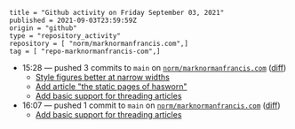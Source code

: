 ```
title = "Github activity on Friday September 03, 2021"
published = 2021-09-03T23:59:59Z
origin = "github"
type = "repository_activity"
repository = [ "norm/marknormanfrancis.com",]
tag = [ "repo-marknormanfrancis-com",]
```

* 15:28 — pushed 3 commits to `main` on [`norm/marknormanfrancis.com`](https://github.com/norm/marknormanfrancis.com) ([diff](https://github.com/norm/marknormanfrancis.com/compare/74e9d065383e0e2807523ab6df28f7024443e37f..a5926483a54f1053c7272c1df043ec784305460e))
  * [Style figures better at narrow widths](https://github.com/norm/marknormanfrancis.com/commit/3bfb08652c15f24882bc92cd4e686e5c4c754a13)
  * [Add article "the static pages of hasworn"](https://github.com/norm/marknormanfrancis.com/commit/cfe05109fac5b38c37b8aff1a3a40f781d4a6086)
  * [Add basic support for threading articles](https://github.com/norm/marknormanfrancis.com/commit/a5926483a54f1053c7272c1df043ec784305460e)
* 16:07 — pushed 1 commit to `main` on [`norm/marknormanfrancis.com`](https://github.com/norm/marknormanfrancis.com) ([diff](https://github.com/norm/marknormanfrancis.com/compare/a5926483a54f1053c7272c1df043ec784305460e..1821bed5495f37c2f3a9c88ae23389dcaa98e7e3))
  * [Add basic support for threading articles](https://github.com/norm/marknormanfrancis.com/commit/1821bed5495f37c2f3a9c88ae23389dcaa98e7e3)
